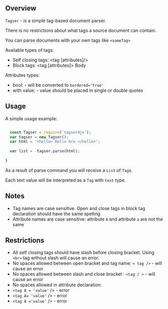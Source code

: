 ## Overview
                                                                                                          
`Tagser` - is a simple tag-based document parser. 

There is no restrictions about what tags a source document can contain. 

You can parse documents with your own tags like `<someTag>`

Available types of tags:
- Self closing tags: <tag [attributes]/>
- Block tags: <tag [attributes]> Body </tag>

Attributes types: 
- bool: <tag bordered /> - will be converted to `bordered='true'`
- with value: <tag bordered='false' width='7' /> - value should be placed in single or double quotes

## Usage

A simple usage example:

```javascript

  const Tagser = require('tagser4js');
  var tagser = new Tagser();
  var html = '<hello> Hello bro </hello>';
  
  var list =  tagser.parse(html);
  
}
```

As a result of parse command you will receive a `List` of `Tag`s.

Each text value will be interpreted as a `Tag` with `text` type.

## Notes

- Tag names are case sensitive. Open and close tags in block tag declaration should have the same spelling
- Attribute names are case sensitive: attribute `A` and attribute `a` are not the same

## Restrictions
- All self closing tags should have slash before closing bracket. Using `<br>` tag without slash will cause an error.
- No spaces allowed between open bracket and tag name: `< tag />` - will cause an error
- No spaces allowed between slash and close bracket : `<tag / >` - will cause an error
- No spaces allowed in attribute declaration:
 - `<tag A = 'value'` /> - error
 - `<tag A= 'value'` /> - error
 - `<tag A ='value'` /> - error
